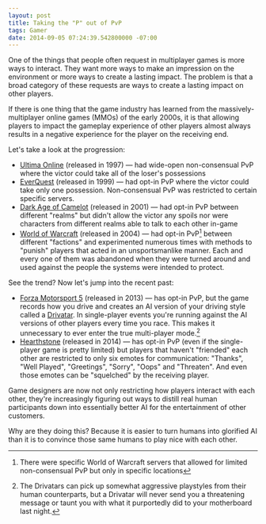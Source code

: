 ```yaml
---
layout: post
title: Taking the "P" out of PvP
tags: Gamer
date: 2014-09-05 07:24:39.542800000 -07:00
---
```


One of the things that people often request in multiplayer games is more ways to interact. They want more ways to make an impression on the environment or more ways to create a lasting impact. The problem is that a broad category of these requests are ways to create a lasting impact on other players.

If there is one thing that the game industry has learned from the massively-multiplayer online games (MMOs) of the early 2000s, it is that allowing players to impact the gameplay experience of other players almost always results in a negative experience for the player on the receiving end.

Let's take a look at the progression:

* [Ultima Online][uo] (released in 1997) &mdash; had wide-open non-consensual PvP where the victor could take all of the loser's possessions
* [EverQuest][eq] (released in 1999) &mdash; had opt-in PvP where the victor could take only one possession. Non-consensual PvP was restricted to certain specific servers.
* [Dark Age of Camelot][daoc] (released in 2001) &mdash; had opt-in PvP between different "realms" but didn't allow the victor any spoils nor were characters from different realms able to talk to each other in-game
* [World of Warcraft][wow] (released in 2004) &mdash; had opt-in PvP[^wow-opt-in] between different "factions" and experimented numerous times with methods to "punish" players that acted in an unsportsmanlike manner. Each and every one of them was abandoned when they were turned around and used against the people the systems were intended to protect.

See the trend? Now let's jump into the recent past:

* [Forza Motorsport 5][fm5] (released in 2013) &mdash; has opt-in PvP, but the game records how you drive and creates an AI version of your driving style called a [Drivatar][drivatar]. In single-player events you're running against the AI versions of other players every time you race. This makes it unnecessary to ever enter the true multi-player mode.[^griefing-drivatars]
* [Hearthstone][hs] (released in 2014) &mdash; has opt-in PvP (even if the single-player game is pretty limited) but players that haven't "friended" each other are restricted to only six emotes for communication: "Thanks", "Well Played", "Greetings", "Sorry", "Oops" and "Threaten". And even those emotes can be "squelched" by the receiving player.

Game designers are now not only restricting how players interact with each other, they're increasingly figuring out ways to distill real human participants down into essentially better AI for the entertainment of other customers.

Why are they doing this? Because it is easier to turn humans into glorified AI than it is to convince those same humans to play nice with each other.

[^griefing-drivatars]: The Drivatars can pick up somewhat aggressive playstyles from their human counterparts, but a Drivatar will never send you a threatening message or taunt you with what it purportedly did to your motherboard last night.
[^wow-opt-in]: There were specific World of Warcraft servers that allowed for limited non-consensual PvP but only in specific locations

[article]: http://www.reddit.com/r/DestinyTheGame/comments/2fd4mo/if_you_wonder_why_there_is_no_general_chat_in/
[daoc]: http://en.wikipedia.org/wiki/Dark_Age_of_Camelot
[drivatar]: http://research.microsoft.com/en-us/projects/drivatar/
[eq]: http://en.wikipedia.org/wiki/EverQuest
[fm5]: http://en.wikipedia.org/wiki/Forza_Motorsport_5
[hs]: http://en.wikipedia.org/wiki/Hearthstone:_Heroes_of_Warcraft
[uo]: http://en.wikipedia.org/wiki/Ultima_Online
[wow]: http://en.wikipedia.org/wiki/World_of_Warcraft
